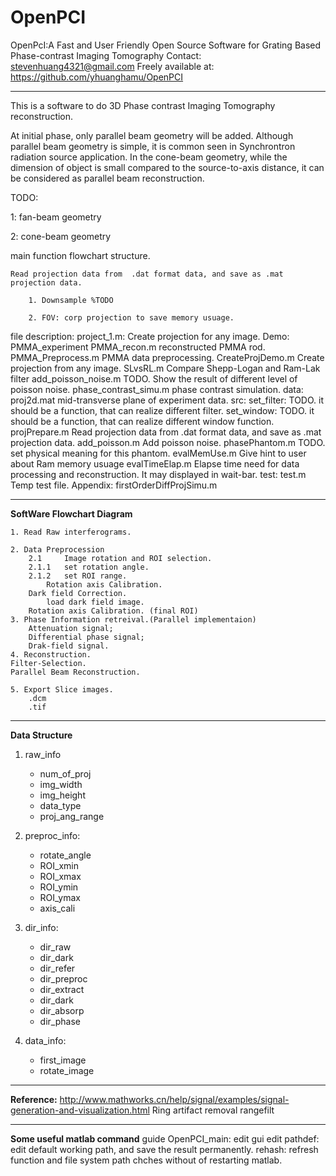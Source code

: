 OpenPCI
=======
OpenPcI:A Fast and User Friendly Open Source Software for Grating Based Phase-contrast Imaging Tomography
Contact: stevenhuang4321@gmail.com
Freely available at: https://github.com/yhuanghamu/OpenPCI
****************************************************************


This is a software to do 3D Phase contrast Imaging Tomography reconstruction.

At initial phase, only parallel beam geometry will be added. Although parallel beam geometry is simple, it is common seen in Synchrontron radiation source application. In the cone-beam geometry, while the dimension of object is small compared to the source-to-axis distance, it can be considered as parallel beam reconstruction. 

TODO:

1: fan-beam geometry

2: cone-beam geometry


main function flowchart structure.

    Read projection data from  .dat format data, and save as .mat projection data.
    
    	1. Downsample %TODO
    	
        2. FOV: corp projection to save memory usuage.

file description:
project_1.m: Create projection for any image.
Demo:
    PMMA_experiment
        PMMA_recon.m    reconstructed PMMA rod.
        PMMA_Preprocess.m    PMMA data preprocessing.
    CreateProjDemo.m  Create projection from any image.
    SLvsRL.m          Compare Shepp-Logan and Ram-Lak filter
    add_poisson_noise.m TODO. Show the result of different level of poisson noise. 
    phase_contrast_simu.m   phase contrast simulation.
data:
    proj2d.mat  mid-transverse plane  of experiment data.
src:
    set_filter: TODO.
        it should be a function, that can realize different filter.
    set_window: TODO.
        it should be a function, that can realize different window function.
    projPrepare.m   Read projection data from  .dat format data, and save as .mat projection data.
    add_poisson.m   Add poisson noise.
    phasePhantom.m  TODO.
        set physical meaning for this phantom.
    evalMemUse.m Give hint to user about Ram memory usuage
    evalTimeElap.m Elapse time need for data processing and reconstruction. It may displayed in wait-bar.
test:
    test.m  Temp test file.
Appendix:
    firstOrderDiffProjSimu.m
    
---
**SoftWare Flowchart Diagram**

    1. Read Raw interferograms.

    2. Data Preprocession
        2.1		Image rotation and ROI selection.
        2.1.1 	set rotation angle.
        2.1.2	set ROI range.
            Rotation axis Calibration.
        Dark field Correction.
            load dark field image.
        Rotation axis Calibration. (final ROI)
    3. Phase Information retreival.(Parallel implementaion)
        Attenuation signal;
        Differential phase signal;
        Drak-field signal.
	4. Reconstruction.        
    Filter-Selection.
    Parallel Beam Reconstruction.

	5. Export Slice images.
    	.dcm
    	.tif
---
**Data Structure**
1. raw_info
    - num_of_proj
    - img_width
    - img_height
    - data_type
    - proj_ang_range
2. preproc_info:
    - rotate_angle
    - ROI_xmin
    - ROI_xmax
    - ROI_ymin
    - ROI_ymax
    - axis_cali

3. dir_info:
	- dir_raw
    - dir_dark
    - dir_refer
    - dir_preproc
    - dir_extract
    - dir_dark
    - dir_absorp
    - dir_phase
4. data_info:
    - first_image
    - rotate_image

---
**Reference:**
    http://www.mathworks.cn/help/signal/examples/signal-generation-and-visualization.html
Ring artifact removal
rangefilt

---
**Some useful matlab command**
guide OpenPCI_main: edit gui
edit pathdef:	edit default working path, and save the result permanently.
rehash:	refresh function and file system path chches  without of restarting matlab.





